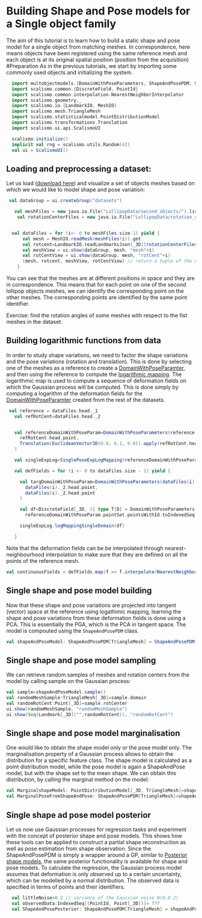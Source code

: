 
# Building Shape and Pose models for a Single object family
The aim of this tutorial is to learn how to build a static shape and pose model for a single object from matching meshes. In correspondence, here means objects have been registered using the same reference mesh and each object is at its original spatial position (position from the acquisition) 
#Preparation
As in the previous tutorials, we start by importing some commonly used objects and initializing the system.
```Scala
  import multobjectmodels.{DomainWithPoseParameters, ShapeAndPosePDM, SinglePoseExpLogMapping}
  import scalismo.common.{DiscreteField, PointId}
  import scalismo.common.interpolation.NearestNeighborInterpolator
  import scalismo.geometry._
  import scalismo.io.{LandmarkIO, MeshIO}
  import scalismo.mesh.TriangleMesh
  import scalismo.statisticalmodel.PointDistributionModel
  import scalismo.transformations.Translation
  import scalismo.ui.api.ScalismoUI

  scalismo.initialize()
  implicit val rng = scalismo.utils.Random(42)
  val ui = ScalismoUI()
```
## Loading and preprocessing a dataset:
Let us load ([download here](https://www.dropbox.com/s/t592zkjg9tu06xz/LollipopData.zip?dl=0)) and visualize a set of objects meshes based on which we would like to model shape and pose variation:
```Scala
 val dataGroup = ui.createGroup("datasets")

   val meshFiles = new java.io.File("LollipopData/second_objects/").listFiles
    val rotationCenterFiles = new java.io.File("LollipopData/rotation_centers_second_object/").listFiles


  val dataFiles = for (i<- 0 to meshFiles.size-1) yield {
      val mesh = MeshIO.readMesh(meshFiles(i)).get
      val rotcent=LandmarkIO.readLandmarksJson[_3D](rotationCenterFiles(i)).get
      val meshView = ui.show(dataGroup, mesh, "mesh"+i)
      val rotCentView = ui.show(dataGroup, mesh, "rotCent"+i)
      (mesh, rotcent, meshView, rotCentView) // return a tuple of the mesh and rotation centers with their associated view
    }
```
 You can see that the meshes are at different positions in space and they are in correspondence. This means that for each point on one of the second lollipop objects meshes, we can identify the corresponding point on the other meshes. The corresponding points are identified by the same point identifier. 
 
 Exercise: find the rotation angles of some meshes with respect to the fist meshes in the dataset.
## Building logarithmic functions from data
 In order to study shape variations, we need to factor the shape variations and the pose variations (rotation and translation). This is done by selecting one of the meshes as a reference to create a [DomainWithPoseParamter](tutorial1.md), and then using the reference to compute the [logarithmic mapping](tutorial3.md). The logarithmic map is used to compute a sequence of deformation fields on which the Gaussian process will be computed. This is done simply by computing a logarithm of the deformation fields for the [DomainWithPoseParamter](tutorial1.md) created from the rest of the datasets.
 
 ```Scala
  val reference = dataFiles.head._1
    val refRotCent=dataFiles.head._2


    val referenceDomainWithPoseParam=DomainWithPoseParameters(reference,
      refRotCent.head.point,
      Translation(EuclideanVector3D(0.0, 0.1, 0.0)).apply(refRotCent.head.point)
    )

    val singleExpLog=SinglePoseExpLogMapping(referenceDomainWithPoseParam)

    val defFields = for (i <- 0 to dataFiles.size - 1) yield {

      val targDomainWithPoseParam=DomainWithPoseParameters(dataFiles(i)._1,
        dataFiles(i)._2.head.point,
        dataFiles(i)._2.head.point
      )

      val df=DiscreteField[_3D, ({ type T[D] = DomainWithPoseParameters[D, TriangleMesh] })#T, EuclideanVector[_3D]](referenceDomainWithPoseParam,
        referenceDomainWithPoseParam.pointSet.pointsWithId.toIndexedSeq.map(pt =>targDomainWithPoseParam.pointSet.point(pt._2) - pt._1))

      singleExpLog.logMappingSingleDomain(df)

    }
 ```
   Note that the deformation fields can be be interpolated through nearest-neighbourhood interpolation to make sure that they are defined on all the points of the reference mesh. 
  ```Scala
 val continuousFields = defFields.map(f => f.interpolate(NearestNeighborInterpolator()))
 ```  
 
 ## Single shape and pose model building
  Now that these shape and pose variations are projected into tangent (vector) space at the reference using logathimic mapping, learning the shape and pose variations from these deformation fields is done using a PCA. This is essentially the PGA, which is the PCA in tangent space. The model is compouted using the ```ShapeAndPosePDM``` class.
 

```Scala
val shapeAndPoseModel: ShapeAndPosePDM[TriangleMesh] = ShapeAndPosePDM(defFields,singleExpLog)
```
## Single shape and pose model sampling

 We can retrieve random samples of meshes and rotation centers from the model by calling sample on the Gaussian process:
 
```Scala
val sample=shapeAndPoseModel.sample()
val randomMeshSample:TriangleMesh[_3D]=sample.domain
val randomRotCent:Point[_3D]=sample.rotCenter
ui.show(randomMeshSample, "randomMeshSample")
ui.show(Seq(Landmark[_3D]("",randomRotCent)), "randomRotCent")
```
## Single shape and pose model marginalisation
 
 One would like to obtain the shape model only or the pose model only. 
 The marginalisation property of a Gaussian process allows to obtain the distribution for a specific feature class. The shape model is calculated as a point distribution model, while the pose model is again a ShapeAndPose  model, but with the shape set to the mean shape.
 We can obtain this distribution, by calling the marginal method on the model:
 ```Scala
 val MarginalshapeModel: PointDistributionModel[_3D, TriangleMesh]=shapeAndPoseModel.shapePDM
 val MarginalPoseFromShapeAndPose: ShapeAndPosePDM[TriangleMesh]=shapeAndPoseModel.PosePGA
 ```
## Single shape ad pose  model posterior

Let us now use Gaussian processes for regression tasks and experiment with the concept of posterior shape and pose models.  This shows how these tools can be applied to construct a partial shape reconstruction as well as pose estimation from shape observation. Since the ShapeAndPosePDM is simply a wrapper around a GP, similar to [Posterior shape models](https://scalismo.org/docs/tutorials/tutorial8), the same posterior functionality is available for shape and pose models. To calculate the regression, the Gaussian process model assumes that deformation is only observed up to a certain uncertainty, which can be modelled by a normal distribution. The observed data is specified in terms of points and their identifiers.
```Scala
  val littleNoise=0.2 // variance of the Gaussian noise N(0,0.2)
  val observedData:IndexedSeq[(PointId, Point[_3D])]= ???
  val ShapeAndPosePosterior: ShapeAndPosePDM[TriangleMesh] = shapeAndPoseModel.posterior(observedData,littleNoise)
```
